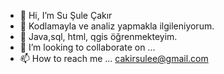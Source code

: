- 👋 Hi, I’m  Su Şule Çakır
- 👀 Kodlamayla ve analiz yapmakla ilgileniyorum.
- 🌱  Java,sql, html,  qgis  öğrenmekteyim.
- 💞️ I’m looking to collaborate on ...
- 📫 How to reach me ... cakirsulee@gmail.com

<!---
cakirsu/cakirsu is a ✨ special ✨ repository because its `README.md` (this file) appears on your GitHub profile.
You can click the Preview link to take a look at your changes.

